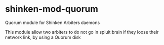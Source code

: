 shinken-mod-quorum
==================

Quorum module for Shinken Arbiters daemons

This module allow two arbiters to do not go in spluit brain if they loose their network link, by using a Quorum disk
